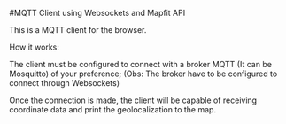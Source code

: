 #MQTT Client using Websockets and Mapfit API

This is a MQTT client for the browser.

How it works:

The client must be configured to connect with a broker MQTT (It can be Mosquitto) of your preference;
(Obs: The broker have to be configured to connect through Websockets)

Once the connection is made, the client will be capable of receiving coordinate data and print the geolocalization to the map.


